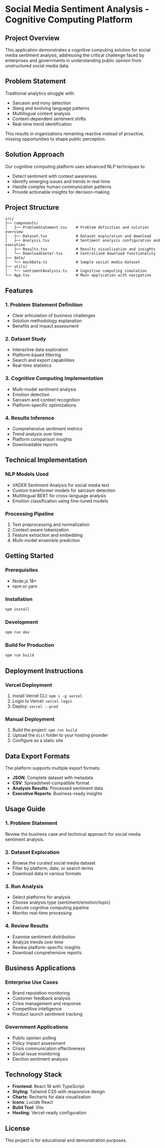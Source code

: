 # Social Media Sentiment Analysis - Cognitive Computing Platform

## Project Overview

This application demonstrates a cognitive computing solution for social media sentiment analysis, addressing the critical challenge faced by enterprises and governments in understanding public opinion from unstructured social media data.

## Problem Statement

Traditional analytics struggle with:
- Sarcasm and irony detection
- Slang and evolving language patterns  
- Multilingual content analysis
- Context-dependent sentiment shifts
- Real-time trend identification

This results in organizations remaining reactive instead of proactive, missing opportunities to shape public perception.

## Solution Approach

Our cognitive computing platform uses advanced NLP techniques to:
- Detect sentiment with context awareness
- Identify emerging issues and trends in real-time
- Handle complex human communication patterns
- Provide actionable insights for decision-making

## Project Structure

```
src/
├── components/
│   ├── ProblemStatement.tsx    # Problem definition and solution overview
│   ├── Dataset.tsx             # Dataset exploration and download
│   ├── Analysis.tsx            # Sentiment analysis configuration and execution
│   ├── Results.tsx             # Results visualization and insights
│   └── DownloadCenter.tsx      # Centralized download functionality
├── data/
│   └── mockData.ts             # Sample social media dataset
├── utils/
│   └── sentimentAnalysis.ts    # Cognitive computing simulation
└── App.tsx                     # Main application with navigation
```

## Features

### 1. Problem Statement Definition
- Clear articulation of business challenges
- Solution methodology explanation
- Benefits and impact assessment

### 2. Dataset Study
- Interactive data exploration
- Platform-based filtering
- Search and export capabilities
- Real-time statistics

### 3. Cognitive Computing Implementation
- Multi-model sentiment analysis
- Emotion detection
- Sarcasm and context recognition
- Platform-specific optimizations

### 4. Results Inference
- Comprehensive sentiment metrics
- Trend analysis over time
- Platform comparison insights
- Downloadable reports

## Technical Implementation

### NLP Models Used
- VADER Sentiment Analysis for social media text
- Custom transformer models for sarcasm detection
- Multilingual BERT for cross-language analysis
- Emotion classification using fine-tuned models

### Processing Pipeline
1. Text preprocessing and normalization
2. Context-aware tokenization
3. Feature extraction and embedding
4. Multi-model ensemble prediction

## Getting Started

### Prerequisites
- Node.js 18+
- npm or yarn

### Installation
```bash
npm install
```

### Development
```bash
npm run dev
```

### Build for Production
```bash
npm run build
```

## Deployment Instructions

### Vercel Deployment
1. Install Vercel CLI: `npm i -g vercel`
2. Login to Vercel: `vercel login`
3. Deploy: `vercel --prod`

### Manual Deployment
1. Build the project: `npm run build`
2. Upload the `dist` folder to your hosting provider
3. Configure as a static site

## Data Export Formats

The platform supports multiple export formats:
- **JSON**: Complete dataset with metadata
- **CSV**: Spreadsheet-compatible format
- **Analysis Results**: Processed sentiment data
- **Executive Reports**: Business-ready insights

## Usage Guide

### 1. Problem Statement
Review the business case and technical approach for social media sentiment analysis.

### 2. Dataset Exploration
- Browse the curated social media dataset
- Filter by platform, date, or search terms
- Download data in various formats

### 3. Run Analysis
- Select platforms for analysis
- Choose analysis type (sentiment/emotion/topic)
- Execute cognitive computing pipeline
- Monitor real-time processing

### 4. Review Results
- Examine sentiment distribution
- Analyze trends over time
- Review platform-specific insights
- Download comprehensive reports

## Business Applications

### Enterprise Use Cases
- Brand reputation monitoring
- Customer feedback analysis
- Crisis management and response
- Competitive intelligence
- Product launch sentiment tracking

### Government Applications  
- Public opinion polling
- Policy impact assessment
- Crisis communication effectiveness
- Social issue monitoring
- Election sentiment analysis

## Technology Stack

- **Frontend**: React 18 with TypeScript
- **Styling**: Tailwind CSS with responsive design
- **Charts**: Recharts for data visualization
- **Icons**: Lucide React
- **Build Tool**: Vite
- **Hosting**: Vercel-ready configuration

## License

This project is for educational and demonstration purposes.
